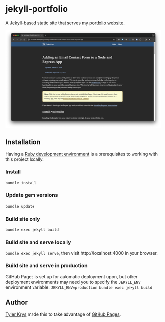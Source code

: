 # jekyll-portfolio

A [Jekyll](https://jekyllrb.com/)-based static site that serves [my portfolio website](https://tylerkrys.ca).

![Screenshot of the running application](./screenshot.png)

## Installation

Having a [Ruby development environment](https://jekyllrb.com/docs/installation/) is a prerequisites to working with this project locally.

### Install

`bundle install`

### Update gem versions

`bundle update`

### Build site only

`bundle exec jekyll build`

### Build site and serve locally

`bundle exec jekyll serve`, then visit http://localhost:4000 in your browser.

### Build site and serve in production

GitHub Pages is set up for automatic deployment upon, but other deployment environments may need you to specify the `JEKYLL_ENV` environment variable: `JEKYLL_ENV=production bundle exec jekyll build`

## Author

[Tyler Krys](https://tylerkrys.ca) made this to take advantage of [GitHub Pages](https://pages.github.com/).

